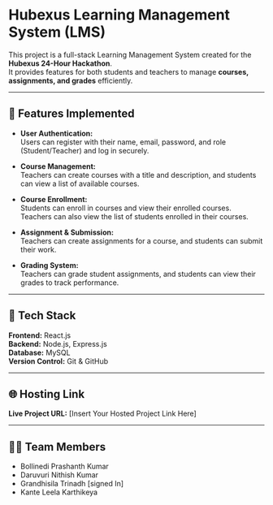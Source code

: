 # Hubexus Learning Management System (LMS)

This project is a full-stack Learning Management System created for the **Hubexus 24-Hour Hackathon**.  
It provides features for both students and teachers to manage **courses, assignments, and grades** efficiently.

---

## 🚀 Features Implemented

- **User Authentication:**  
  Users can register with their name, email, password, and role (Student/Teacher) and log in securely.

- **Course Management:**  
  Teachers can create courses with a title and description, and students can view a list of available courses.

- **Course Enrollment:**  
  Students can enroll in courses and view their enrolled courses.  
  Teachers can also view the list of students enrolled in their courses.

- **Assignment & Submission:**  
  Teachers can create assignments for a course, and students can submit their work.

- **Grading System:**  
  Teachers can grade student assignments, and students can view their grades to track performance.

---

## 🧰 Tech Stack

**Frontend:** React.js  
**Backend:** Node.js, Express.js  
**Database:** MySQL  
**Version Control:** Git & GitHub


---

## 🌐 Hosting Link

**Live Project URL:** [Insert Your Hosted Project Link Here]

---

## 👨‍💻 Team Members

* Bollinedi Prashanth Kumar
* Daruvuri Nithish Kumar
* Grandhisila Trinadh [signed In]
* Kante Leela Karthikeya
